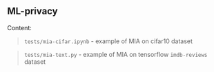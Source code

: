 ## ML-privacy

Content:
    
> `tests/mia-cifar.ipynb` - example of MIA on cifar10 dataset
 
> `tests/mia-text.py` - example of MIA on tensorflow `imdb-reviews` dataset 